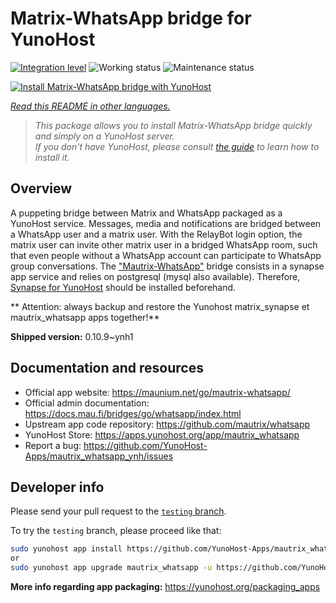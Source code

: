 <!--
N.B.: This README was automatically generated by <https://github.com/YunoHost/apps/tree/master/tools/readme_generator>
It shall NOT be edited by hand.
-->

# Matrix-WhatsApp bridge for YunoHost

[![Integration level](https://dash.yunohost.org/integration/mautrix_whatsapp.svg)](https://ci-apps.yunohost.org/ci/apps/mautrix_whatsapp/) ![Working status](https://ci-apps.yunohost.org/ci/badges/mautrix_whatsapp.status.svg) ![Maintenance status](https://ci-apps.yunohost.org/ci/badges/mautrix_whatsapp.maintain.svg)

[![Install Matrix-WhatsApp bridge with YunoHost](https://install-app.yunohost.org/install-with-yunohost.svg)](https://install-app.yunohost.org/?app=mautrix_whatsapp)

*[Read this README in other languages.](./ALL_README.md)*

> *This package allows you to install Matrix-WhatsApp bridge quickly and simply on a YunoHost server.*  
> *If you don't have YunoHost, please consult [the guide](https://yunohost.org/install) to learn how to install it.*

## Overview

A puppeting bridge between Matrix and WhatsApp packaged as a YunoHost service.
Messages, media and notifications are bridged between a WhatsApp user and a matrix user.
With the RelayBot login option, the matrix user can invite other matrix user in a bridged WhatsApp room, such that even people without a WhatsApp account can participate to WhatsApp group conversations.
The ["Mautrix-WhatsApp"](https://docs.mau.fi/bridges/go/whatsapp/index.html) bridge consists in a synapse app service and relies on postgresql (mysql also available).
Therefore, [Synapse for YunoHost](https://github.com/YunoHost-Apps/synapse_ynh) should be installed beforehand.

** Attention: always backup and restore the Yunohost matrix_synapse et mautrix_whatsapp apps together!**


**Shipped version:** 0.10.9~ynh1
## Documentation and resources

- Official app website: <https://maunium.net/go/mautrix-whatsapp/>
- Official admin documentation: <https://docs.mau.fi/bridges/go/whatsapp/index.html>
- Upstream app code repository: <https://github.com/mautrix/whatsapp>
- YunoHost Store: <https://apps.yunohost.org/app/mautrix_whatsapp>
- Report a bug: <https://github.com/YunoHost-Apps/mautrix_whatsapp_ynh/issues>

## Developer info

Please send your pull request to the [`testing` branch](https://github.com/YunoHost-Apps/mautrix_whatsapp_ynh/tree/testing).

To try the `testing` branch, please proceed like that:

```bash
sudo yunohost app install https://github.com/YunoHost-Apps/mautrix_whatsapp_ynh/tree/testing --debug
or
sudo yunohost app upgrade mautrix_whatsapp -u https://github.com/YunoHost-Apps/mautrix_whatsapp_ynh/tree/testing --debug
```

**More info regarding app packaging:** <https://yunohost.org/packaging_apps>
